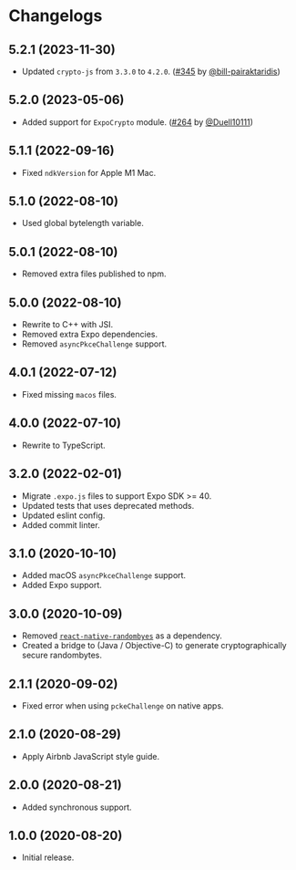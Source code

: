# Changelogs

## 5.2.1 (2023-11-30)
* Updated `crypto-js` from `3.3.0` to `4.2.0`. ([#345](https://github.com/dcangulo/react-native-pkce-challenge/pull/345) by [@bill-pairaktaridis](https://github.com/bill-pairaktaridis))

## 5.2.0 (2023-05-06)
* Added support for `ExpoCrypto` module. ([#264](https://github.com/dcangulo/react-native-pkce-challenge/pull/264) by [@Duell10111](https://github.com/Duell10111))

## 5.1.1 (2022-09-16)
* Fixed `ndkVersion` for Apple M1 Mac.

## 5.1.0 (2022-08-10)
* Used global bytelength variable.

## 5.0.1 (2022-08-10)
* Removed extra files published to npm.

## 5.0.0 (2022-08-10)
* Rewrite to C++ with JSI.
* Removed extra Expo dependencies.
* Removed `asyncPkceChallenge` support.

## 4.0.1 (2022-07-12)
* Fixed missing `macos` files.

## 4.0.0 (2022-07-10)
* Rewrite to TypeScript.

## 3.2.0 (2022-02-01)
* Migrate `.expo.js` files to support Expo SDK >= 40.
* Updated tests that uses deprecated methods.
* Updated eslint config.
* Added commit linter.

## 3.1.0 (2020-10-10)
* Added macOS `asyncPkceChallenge` support.
* Added Expo support.

## 3.0.0 (2020-10-09)
* Removed [`react-native-randombyes`](https://github.com/mvayngrib/react-native-randombytes) as a dependency.
* Created a bridge to (Java / Objective-C) to generate cryptographically secure randombytes.

## 2.1.1 (2020-09-02)
* Fixed error when using `pckeChallenge` on native apps.

## 2.1.0 (2020-08-29)
* Apply Airbnb JavaScript style guide.

## 2.0.0 (2020-08-21)
* Added synchronous support.

## 1.0.0 (2020-08-20)
* Initial release.
